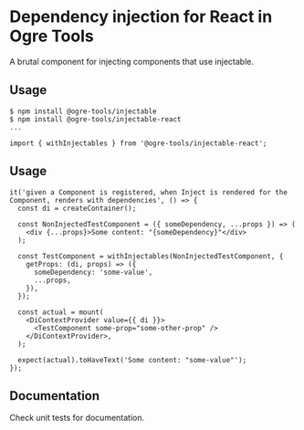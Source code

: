 # Dependency injection for React in Ogre Tools

A brutal component for injecting components that use injectable.

## Usage

```
$ npm install @ogre-tools/injectable
$ npm install @ogre-tools/injectable-react
...

import { withInjectables } from '@ogre-tools/injectable-react';
```

## Usage

```
it('given a Component is registered, when Inject is rendered for the Component, renders with dependencies', () => {
  const di = createContainer();

  const NonInjectedTestComponent = ({ someDependency, ...props }) => (
    <div {...props}>Some content: "{someDependency}"</div>
  );

  const TestComponent = withInjectables(NonInjectedTestComponent, {
    getProps: (di, props) => ({
      someDependency: 'some-value',
      ...props,
    }),
  });

  const actual = mount(
    <DiContextProvider value={{ di }}>
      <TestComponent some-prop="some-other-prop" />
    </DiContextProvider>,
  );

  expect(actual).toHaveText('Some content: "some-value"');
});
```

## Documentation

Check unit tests for documentation.
